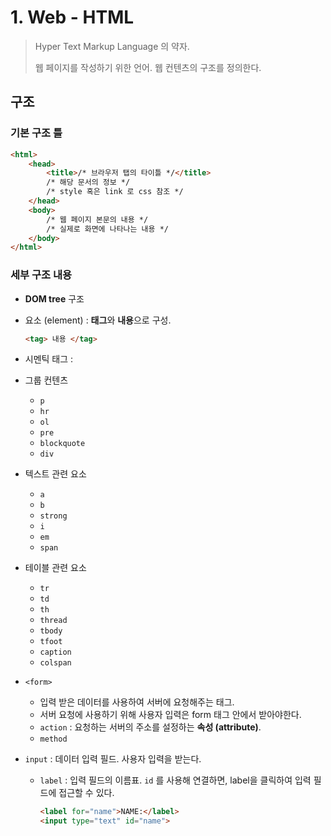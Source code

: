 # 1. Web - HTML

> Hyper Text Markup Language 의 약자.
>
> 웹 페이지를 작성하기 위한 언어. 웹 컨텐츠의 구조를 정의한다.



## 구조

### 기본 구조 틀

````html
<html>
    <head>  
        <title>/* 브라우저 탭의 타이틀 */</title>
        /* 해당 문서의 정보 */
        /* style 혹은 link 로 css 참조 */
    </head>
    <body>
        /* 웹 페이지 본문의 내용 */
        /* 실제로 화면에 나타나는 내용 */
    </body>
</html>
````



### 세부 구조 내용

* **DOM tree** 구조

* 요소 (element) : **태그**와 **내용**으로 구성.

  ```html
  <tag> 내용 </tag>
  ```

* 시멘틱 태그 : 

* 그룹 컨텐츠

  * `p`
  * `hr`
  * `ol`
  * `pre`
  * `blockquote`
  * `div`

* 텍스트 관련 요소

  * `a`
  * `b`
  * `strong`
  * `i`
  * `em`
  * `span`

* 테이블 관련 요소

  * `tr`
  * `td`
  * `th`
  * `thread`
  * `tbody`
  * `tfoot`
  * `caption`
  * `colspan`

* `<form>`

  * 입력 받은 데이터를 사용하여 서버에 요청해주는 태그.
  * 서버 요청에 사용하기 위해 사용자 입력은 form 태그 안에서 받아야한다.
  * `action` : 요청하는 서버의 주소를 설정하는 **속성 (attribute)**.
  * `method`

* `input` : 데이터 입력 필드. 사용자 입력을 받는다.

  * `label` : 입력 필드의 이름표. `id` 를 사용해 연결하면, label을 클릭하여 입력 필드에 접근할 수 있다.

    ```html
    <label for="name">NAME:</label>
    <input type="text" id="name"> 
    ```

    

